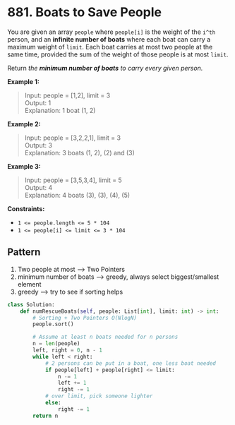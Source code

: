 # 881. Boats to Save People

You are given an array `people` where `people[i]` is the weight of the `i^th` person, and an **infinite number of boats** where each boat can carry a maximum weight of `limit`. Each boat carries at most two people at the same time, provided the sum of the weight of those people is at most `limit`.

Return *the **minimum number of boats** to carry every given person.*

 

**Example 1:**

>Input: people = [1,2], limit = 3  
Output: 1  
Explanation: 1 boat (1, 2)  


**Example 2:**

>Input: people = [3,2,2,1], limit = 3  
Output: 3  
Explanation: 3 boats (1, 2), (2) and (3)  


**Example 3:**

>Input: people = [3,5,3,4], limit = 5  
Output: 4  
Explanation: 4 boats (3), (3), (4), (5)  
 

**Constraints:**

* `1 <= people.length <= 5 * 104`
* `1 <= people[i] <= limit <= 3 * 104`




## Pattern
1. Two people at most --> Two Pointers
2. minimum number of boats --> greedy, always select biggest/smallest element
3. greedy --> try to see if sorting helps


```python
class Solution:
    def numRescueBoats(self, people: List[int], limit: int) -> int:
        # Sorting + Two Pointers O(NlogN)
        people.sort()

        # Assume at least n boats needed for n persons
        n = len(people)     
        left, right = 0, n - 1
        while left < right:
            # 2 persons can be put in a boat, one less boat needed
            if people[left] + people[right] <= limit:  
                n -= 1
                left += 1
                right -= 1
            # over limit, pick someone lighter
            else:
                right -= 1
        return n
```

